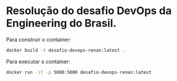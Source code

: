 # Resolução do desafio DevOps da Engineering do Brasil.

Para construir o container:

```bash
docker build -t desafio-devops-renan:latest .
```

Para executar o container:

```bash        
docker run -it -p 5000:5000 desafio-devops-renan:latest
```